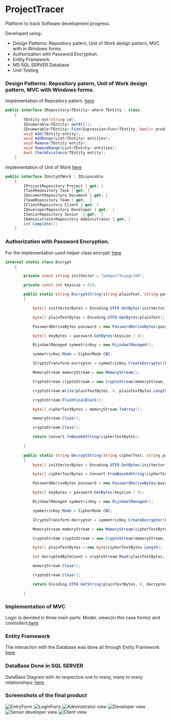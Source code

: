 # ProjectTracer
Platform to track Software development progress. 

Developed using: 

- Design Patterns: Repository patern, Unit of Work design pattern, MVC with in Windows forms. 
- Authorization with Password Encryption. 
- Entity Framework
- MS SQL SERVER Database
- Unit-Testing

### Design Patterns: Repository patern, Unit of Work design pattern, MVC with Windows forms. 

Implementation of Repository patern: [here](ProjectTracer/Repository/RepositoryControl/IRepository.cs)
```c#
public interface IRepository<TEntity> where TEntity : class
    {
        TEntity Get(string id);
        IEnumerable<TEntity> GetAll();
        IEnumerable<TEntity> Find(Expression<Func<TEntity, bool>> predicate);
        void Add(TEntity entity);
        void AddRange(List<TEntity> entities);
        void Remove(TEntity entity);
        void RemoveRange(List<TEntity> entities);
        bool CheckExistance(TEntity entity); 
    }
```

Implementation of Unit of Work [here](/ProjectTracer/Repository/RepositoryControl/IUnityOfWork.cs)
```c#
public interface IUnityOfWork : IDisposable
    {
        IProjectRepository Project { get; }
        ITaskRepository Task { get; }
        IDocumentRepository Document { get; }
        ITeamRepository Team { get;  }
        IClientRepository Client { get; }
        IDeveloperRepository Developer { get;  } 
        ISeniorRepository Senior  { get;  }
        IAdministratorRepository Administrator { get; }
        int Complete();
    }
```

### Authorization with Password Encryption.
For the implementation used helper class encrypt: [here](/ProjectTracer/Controllers/Helpers/Encrypt.cs)
```c#
internal static class Encrypt
    {

        private const string initVector = "pemgail9uzpgz188";

        private const int keysize = 256;

        public static string EncryptString(string plainText, string passPhrase)
        {

            byte[] initVectorBytes = Encoding.UTF8.GetBytes(initVector);

            byte[] plainTextBytes = Encoding.UTF8.GetBytes(plainText);

            PasswordDeriveBytes password = new PasswordDeriveBytes(passPhrase, null);

            byte[] keyBytes = password.GetBytes(keysize / 8);

            RijndaelManaged symmetricKey = new RijndaelManaged();

            symmetricKey.Mode = CipherMode.CBC;

            ICryptoTransform encryptor = symmetricKey.CreateEncryptor(keyBytes, initVectorBytes);

            MemoryStream memoryStream = new MemoryStream();

            CryptoStream cryptoStream = new CryptoStream(memoryStream, encryptor, CryptoStreamMode.Write);

            cryptoStream.Write(plainTextBytes, 0, plainTextBytes.Length);

            cryptoStream.FlushFinalBlock();

            byte[] cipherTextBytes = memoryStream.ToArray();

            memoryStream.Close();

            cryptoStream.Close();

            return Convert.ToBase64String(cipherTextBytes);

        }
      
        public static string DecryptString(string cipherText, string passPhrase)
        {
            byte[] initVectorBytes = Encoding.UTF8.GetBytes(initVector);

            byte[] cipherTextBytes = Convert.FromBase64String(cipherText);

            PasswordDeriveBytes password = new PasswordDeriveBytes(passPhrase, null);

            byte[] keyBytes = password.GetBytes(keysize / 8);

            RijndaelManaged symmetricKey = new RijndaelManaged();

            symmetricKey.Mode = CipherMode.CBC;

            ICryptoTransform decryptor = symmetricKey.CreateDecryptor(keyBytes, initVectorBytes);

            MemoryStream memoryStream = new MemoryStream(cipherTextBytes);

            CryptoStream cryptoStream = new CryptoStream(memoryStream, decryptor, CryptoStreamMode.Read);

            byte[] plainTextBytes = new byte[cipherTextBytes.Length];

            int decryptedByteCount = cryptoStream.Read(plainTextBytes, 0, plainTextBytes.Length);

            memoryStream.Close();

            cryptoStream.Close();

            return Encoding.UTF8.GetString(plainTextBytes, 0, decryptedByteCount);

        }

```
### Implementation of MVC 

Logic is devided in three main parts: Model, views(in this case forms) and controllers:[here](ProjectTracer/)

### Entity Framework
The interaction with the Database was done all through Entity Framework: [here](/ProjectTracer/ProjectTracerDataModel.Context.cs)

### DataBase Done in SQL SERVER
DataBase Diagram with its respective one to many, many to many relationships: [here](/ProjectTracer/DataBaseBuckUp)

### Screenshots of the final product

![EntryForm](/ProjectTracer/Screenshots/img1.png)
![LogInForm](/ProjectTracer/Screenshots/img2.png)
![Administrator view](/ProjectTracer/Screenshots/img3.png)
![Developer view](/ProjectTracer/Screenshots/img4.png)
![Senior developer view](/ProjectTracer/screenShots/img5.png)
![Client view](/ProjectTracer/screenShots/img6.png)
